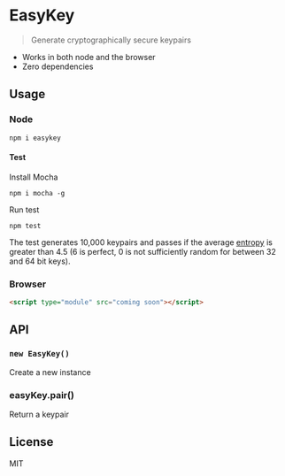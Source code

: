 # EasyKey
> Generate cryptographically secure keypairs

- Works in both node and the browser
- Zero dependencies

## Usage
### Node
```
npm i easykey
```

#### Test
Install Mocha
```
npm i mocha -g
```

Run test
```
npm test
```

The test generates 10,000 keypairs and passes if the average [entropy](https://en.wikipedia.org/wiki/Entropy_(information_theory)) is greater than 4.5 (6 is perfect, 0 is not sufficiently random for between 32 and 64 bit keys).

### Browser
```html
<script type="module" src="coming soon"></script>
```

## API
### `new EasyKey()`
Create a new instance

### easyKey.pair()
Return a keypair

## License
MIT